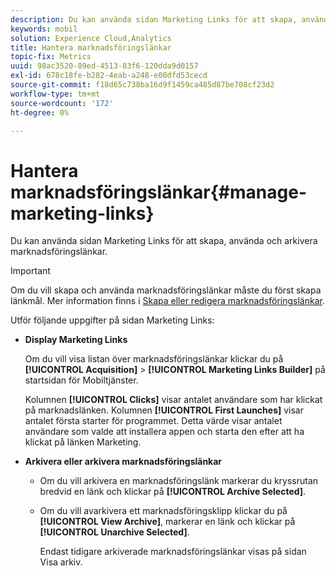```yaml
---
description: Du kan använda sidan Marketing Links för att skapa, använda och arkivera marknadsföringslänkar.
keywords: mobil
solution: Experience Cloud,Analytics
title: Hantera marknadsföringslänkar
topic-fix: Metrics
uuid: 98ac3520-89ed-4513-83f6-120dda9d0157
exl-id: 678c18fe-b282-4eab-a248-e00dfd53cecd
source-git-commit: f18d65c738ba16d9f1459ca485d87be708cf23d2
workflow-type: tm+mt
source-wordcount: '172'
ht-degree: 0%

---
```


# Hantera marknadsföringslänkar{#manage-marketing-links}

Du kan använda sidan Marketing Links för att skapa, använda och arkivera marknadsföringslänkar.

>[!IMPORTANT]
>
>Om du vill skapa och använda marknadsföringslänkar måste du först skapa länkmål. Mer information finns i [Skapa eller redigera marknadsföringslänkar](/help/using/acquisition-main/c-marketing-links-builder/t-create-edit-adobe-links/t-create-edit-adobe-links.md).

Utför följande uppgifter på sidan Marketing Links:

* **Display Marketing Links**

   Om du vill visa listan över marknadsföringslänkar klickar du på **[!UICONTROL Acquisition]** > **[!UICONTROL Marketing Links Builder]** på startsidan för Mobiltjänster.

   Kolumnen **[!UICONTROL Clicks]** visar antalet användare som har klickat på marknadslänken. Kolumnen **[!UICONTROL First Launches]** visar antalet första starter för programmet. Detta värde visar antalet användare som valde att installera appen och starta den efter att ha klickat på länken Marketing.

* **Arkivera eller arkivera marknadsföringslänkar**

   * Om du vill arkivera en marknadsföringslänk markerar du kryssrutan bredvid en länk och klickar på **[!UICONTROL Archive Selected]**.
   * Om du vill avarkivera ett marknadsföringsklipp klickar du på **[!UICONTROL View Archive]**, markerar en länk och klickar på **[!UICONTROL Unarchive Selected]**.

      Endast tidigare arkiverade marknadsföringslänkar visas på sidan Visa arkiv.

